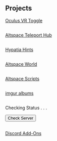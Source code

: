 <h2 id="projects">Projects</h2>
<p><a href="/ovrtoggle">Oculus VR Toggle</a></p><hr style="height:1px; visibility:hidden;" />
<p><a href="/althub">Altspace Teleport Hub</a></p><hr style="height:1px; visibility:hidden;" />
<p><a href="/hypatia">Hypatia Hints</a></p><hr style="height:1px; visibility:hidden;" />
<!--<p><a href="/worms">Worms Live Stream</a></p>
<iframe id="wormsembed" allow="autoplay; encrypted-media" style="max-width:100%;height:320px;width:570px;border: 0px" allowfullscreen></iframe><hr style="height:1px; visibility:hidden;" />-->
<p><a href="https://account.altvr.com/worlds/954689156213113037">Altspace World</a></p><hr style="height:1px; visibility:hidden;" />
<p><a href="/AltspaceVR/">Altspace Scripts</a></p><hr style="height:1px; visibility:hidden;" />
<p><a href="https://lunartiger69.imgur.com/" target="_blank">imgur albums</a></p><hr style="height:1px; visibility:hidden;" />
<p id="fileserver">Checking Status . . .</p>
<button id="checkhost">Check Server</button>
<hr style="height:1px; visibility:hidden;" />
<p><a href='/Discord'>Discord Add-Ons</a></p>

<script type='text/javascript'>
	//document.getElementById('checkhost').click();
	function isSiteOnline(url,callback) {
		// try to load favicon
		var timer = setTimeout(function(){
			// timeout after 5 seconds
			callback(false);
		},5000)

		var img = document.createElement("img");
		img.onload = function() {
			clearTimeout(timer);
			callback(true);
		}

		img.onerror = function() {
			clearTimeout(timer);
			callback(false);
		}
		// add timestamp to bust the cache
		img.src = url+"/favicon.ico?"+(new Date().getTime());
	}

	//document.getElementById('checkhost').onclick = function() {
		isSiteOnline("http://lunar.zapto.org",function(result){
			if(result) {document.getElementById('fileserver').innerHTML = "<a href='http://lunar.zapto.org'>File Server</a>";}
			else {document.getElementById('fileserver').innerHTML = "Server Offline :(";}
			//var msg = result ? "Server is online :)" : "Server is offline :(";
			//alert(msg);
		})
	//}
</script>
<!--<script src="https://www.gstatic.com/firebasejs/5.1.0/firebase-app.js"></script>
<script src="https://www.gstatic.com/firebasejs/5.1.0/firebase-database.js"></script>
<script>
	// Initialize Firebase
	var config = {
		databaseURL: "https://worms-68137.firebaseio.com",
	};
	firebase.initializeApp(config);
	var database = firebase.database();
	var state = database.ref('state');
	state.on('value', (function(snapshot) {
		var stateVal = snapshot.val();
		var id = database.ref('id');
		id.on('value', (function(snapshot) {
			var idVal = snapshot.val();
			if(!stateVal){
				document.getElementById('wormsembed').src = "https://www.youtube.com/embed/dQw4w9WgXcQ";
			}
			else{
				document.getElementById('wormsembed').src = "https://www.youtube.com/embed/"+idVal;
			}
		}));
	}));
</script>-->